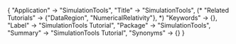 {
 "Application" -> "SimulationTools",
 "Title" -> "SimulationTools",
 (* "Related Tutorials" -> {"DataRegion", "NumericalRelativity"}, *)
 "Keywords" -> {},
 "Label" -> "SimulationTools Tutorial",
 "Package" -> "SimulationTools",
 "Summary" -> "SimulationTools Tutorial",
 "Synonyms" -> {}
 }
